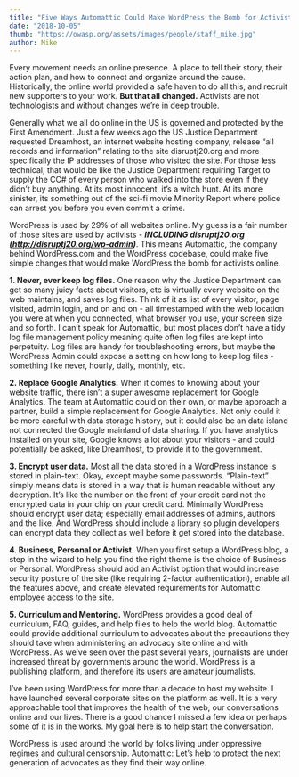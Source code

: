 ```yaml
---
title: "Five Ways Automattic Could Make WordPress the Bomb for Activists"
date: "2018-10-05"
thumb: "https://owasp.org/assets/images/people/staff_mike.jpg"
author: Mike
---
```


Every movement needs an online presence. A place to tell their story, their action plan, and how to connect and organize around the cause. Historically, the online world provided a safe haven to do all this, and recruit new supporters to your work. **But that all changed.** Activists are not technologists and without changes we’re in deep trouble.

<!-- more -->

Generally what we all do online in the US is governed and protected by the First Amendment. Just a few weeks ago the US Justice Department requested Dreamhost, an internet website hosting company, release “all records and information” relating to the site disruptj20.org and more specifically the IP addresses of those who visited the site. For those less technical, that would be like the Justice Department requiring Target to supply the CC# of every person who walked into the store even if they didn’t buy anything. At its most innocent, it’s a witch hunt. At its more sinister, its something out of the sci-fi movie Minority Report where police can arrest you before you even commit a crime.

WordPress is used by 29% of all websites online. My guess is a fair number of those sites are used by activists - _**INCLUDING disruptj20.org (http://disruptj20.org/wp-admin)**_. This means Automattic, the company behind WordPress.com and the WordPress codebase, could make five simple changes that would make WordPress the bomb for activists online.

**1\. Never, ever keep log files.** One reason why the Justice Department can get so many juicy facts about visitors, etc is virtually every website on the web maintains, and saves log files. Think of it as list of every visitor, page visited, admin login, and on and on - all timestamped with the web location you were at when you connected, what browser you use, your screen size and so forth. I can’t speak for Automattic, but most places don’t have a tidy log file management policy meaning quite often log files are kept into perpetuity. Log files are handy for troubleshooting errors, but maybe the WordPress Admin could expose a setting on how long to keep log files - something like never, hourly, daily, monthly, etc.

**2\. Replace Google Analytics.** When it comes to knowing about your website traffic, there isn’t a super awesome replacement for Google Analytics. The team at Automattic could on their own, or maybe approach a partner, build a simple replacement for Google Analytics. Not only could it be more careful with data storage history, but it could also be an data island not connected the Google mainland of data sharing. If you have analytics installed on your site, Google knows a lot about your visitors - and could potentially be asked, like Dreamhost, to provide it to the government.

**3\. Encrypt user data.** Most all the data stored in a WordPress instance is stored in plain-text. Okay, except maybe some passwords. “Plain-text” simply means data is stored in a way that is human readable without any decryption. It’s like the number on the front of your credit card not the encrypted data in your chip on your credit card. Minimally WordPress should encrypt user data; especially email addresses of admins, authors and the like. And WordPress should include a library so plugin developers can encrypt data they collect as well before it get stored into the database.

**4\. Business, Personal or Activist.** When you first setup a WordPress blog, a step in the wizard to help you find the right theme is the choice of Business or Personal. WordPress should add an Activist option that would increase security posture of the site (like requiring 2-factor authentication), enable all the features above, and create elevated requirements for Automattic employee access to the site.

**5\. Curriculum and Mentoring.** WordPress provides a good deal of curriculum, FAQ, guides, and help files to help the world blog. Automattic could provide additional curriculum to advocates about the precautions they should take when administering an advocacy site online and with WordPress. As we’ve seen over the past several years, journalists are under increased threat by governments around the world. WordPress is a publishing platform, and therefore its users are amateur journalists.

I’ve been using WordPress for more than a decade to host my website. I have launched several corporate sites on the platform as well. It is a very approachable tool that improves the health of the web, our conversations online and our lives. There is a good chance I missed a few idea or perhaps some of it is in the works. My goal here is to help start the conversation.

WordPress is used around the world by folks living under oppressive regimes and cultural censorship. Automattic: Let’s help to protect the next generation of advocates as they find their way online.
